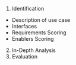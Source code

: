 1. Identification
* Description of use case
* Interfaces
* Requirements Scoring
* Enablers Scoring
2. In-Depth Analysis
3. Evaluation
